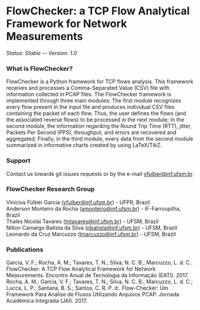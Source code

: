 FlowChecker: a TCP Flow Analytical Framework for Network Measurements
========================================================

*Status: Stable -- Version: 1.0*

### What is FlowChecker?

FlowChecker is a Python framework for TCP flows analysis. This framework receives and processes a Comma-Separated Value (CSV) file with information collected in PCAP files. The FlowChecker framework is implemented through three main modules: The first module recognizes every flow present in the input file and produces individual CSV files containing the packet of each flow. Thus, the user defines the flows (and the associated reverse flows) to be processed in the next module; In the second module, the information regarding the Round Trip Time (RTT), jitter, Packets Per Second (PPS), throughput, and errors are recovered and aggregated; Finally, in the third module, every data from the second module summarized in informative charts created by using LaTeX/TikZ.

### Support

Contact us towards git issues requests or by the e-mail vfulber@inf.ufsm.br.

### FlowChecker Research Group

Vinícius Fülber Garcia (vfulber@inf.ufsm.br) - UFPR, Brazil <br/>
Anderson Monteiro da Rocha (amonteiro@inf.ufsm.br) - IF-Farroupilha, Brazil <br/>
Thales Nicolai Tavares (tntavares@inf.ufsm.br) - UFSM, Brazil <br/>
Nilton Camargo Batista da Silva (nbatista@inf.ufsm.br) - UFSM, Brazil <br/>
Leonardo da Cruz Marcuzzo (lmarcuzzo@inf.ufsm.br) - UFSM, Brazil

### Publications

Garcia, V. F.; Rocha, A. M.; Tavares, T. N.; Silva, N. C. B.; Marcuzzo, L. d. C.. FlowChecker: A TCP Flow Analytical Framework for Network Measurements. Encontro Anual de Tecnologia da Informação (EATI). 2017.<br/>
Rocha, A. M.; Garcia, V. F.; Tavares, T. N.; Silva, N. C. B.; Marcuzzo, L. d. C.; Lucca, L. P.; Santana, B. S.; Santos, C. R. P. d.. Flow-Checker: Um Framework Para Análise de Fluxos Utilizando Arquivos PCAP. Jornada Acadêmica Integrada (JAI). 2017.